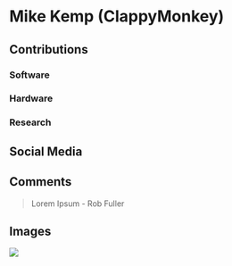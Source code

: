 # Mike Kemp (ClappyMonkey)


## Contributions

### Software

### Hardware

### Research

## Social Media


## Comments

> Lorem Ipsum - Rob Fuller

## Images

![](/images/y3t1_Art-Mike_Kemp.jpg)

